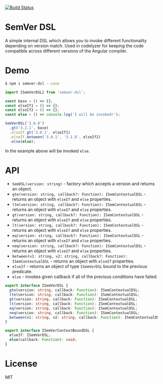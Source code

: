 [![Build Status](https://travis-ci.org/mgechev/semver-dsl.svg?branch=master)](https://travis-ci.org/mgechev/semver-dsl)

# SemVer DSL

A simple internal DSL which allows you to invoke different functionality depending on version match. Used in codelyzer for keeping the code compatible across different versions of the Angular compiler.

# Demo

```bash
$ npm i semver-dsl --save
```

```ts
import {SemVerDSL} from 'semver-dsl';

const base = () => {};
const elseIf1 = () => {};
const elseIf2 = () => {};
const else = () => console.log('I will be invoked!');

SemVerDSL('3.0.0')
  .gt('3.2.1', base)
  .elseIf.gt('3.0.1', elseIf1)
  .elseIf.between('3.0.1', '3.1.8', elseIf2)
  .else(else);
```

In the example above will be invoked `else`.

# API

- `SemDSL(version: string)` - factory which accepts a version and returns an object.
- `gte(version: string, callback?: Function): ISemContextualDSL` - returns an object with `elseIf` and `else` properties.
- `lte(version: string, callback?: Function): ISemContextualDSL` - returns an object with `elseIf` and `else` properties.
- `gt(version: string, callback?: Function): ISemContextualDSL` - returns an object with `elseIf` and `else` properties.
- `lt(version: string, callback?: Function): ISemContextualDSL` - returns an object with `elseIf` and `else` properties.
- `eq(version: string, callback?: Function): ISemContextualDSL` - returns an object with `elseIf` and `else` properties.
- `neq(version: string, callback?: Function): ISemContextualDSL` - returns an object with `elseIf` and `else` properties.
- `between(v1: string, v2: string, callback?: Function): ISemContextualDSL` - returns an object with `elseIf` properties.
- `elseIf` - returns an object of type `ISemVerDSL` bound to the previous predicate.
- `else` - invokes given callback if all of the previous conditions have failed.

```ts
export interface ISemVerDSL {
  gte(version: string, callback: Function): ISemContextualDSL;
  lte(version: string, callback: Function): ISemContextualDSL;
  gt(version: string, callback: Function): ISemContextualDSL;
  lt(version: string, callback: Function): ISemContextualDSL;
  eq(version: string, callback: Function): ISemContextualDSL;
  neq(version: string, callback: Function): ISemContextualDSL;
  between(v1: string, v2: string, callback: Function): ISemContextualDSL;
}
```

```ts
export interface ISemVerContextBoundDSL {
  elseIf: ISemVerDSL;
  else(callback: Function): void;
}
```

# License

MIT
